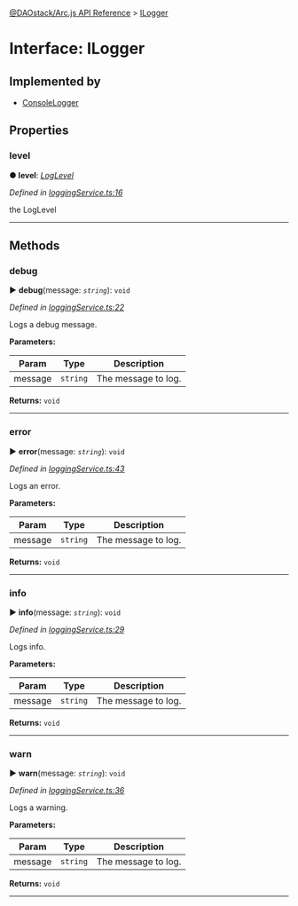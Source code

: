 [@DAOstack/Arc.js API Reference](../README.md) > [ILogger](../interfaces/ilogger.md)



# Interface: ILogger

## Implemented by

* [ConsoleLogger](../classes/consolelogger.md)


## Properties
<a id="level"></a>

###  level

**●  level**:  *[LogLevel](../enums/loglevel.md)* 

*Defined in [loggingService.ts:16](https://github.com/daostack/arc.js/blob/6909d59/lib/loggingService.ts#L16)*



the LogLevel




___


## Methods
<a id="debug"></a>

###  debug

► **debug**(message: *`string`*): `void`



*Defined in [loggingService.ts:22](https://github.com/daostack/arc.js/blob/6909d59/lib/loggingService.ts#L22)*



Logs a debug message.


**Parameters:**

| Param | Type | Description |
| ------ | ------ | ------ |
| message | `string`   |  The message to log. |





**Returns:** `void`





___

<a id="error"></a>

###  error

► **error**(message: *`string`*): `void`



*Defined in [loggingService.ts:43](https://github.com/daostack/arc.js/blob/6909d59/lib/loggingService.ts#L43)*



Logs an error.


**Parameters:**

| Param | Type | Description |
| ------ | ------ | ------ |
| message | `string`   |  The message to log. |





**Returns:** `void`





___

<a id="info"></a>

###  info

► **info**(message: *`string`*): `void`



*Defined in [loggingService.ts:29](https://github.com/daostack/arc.js/blob/6909d59/lib/loggingService.ts#L29)*



Logs info.


**Parameters:**

| Param | Type | Description |
| ------ | ------ | ------ |
| message | `string`   |  The message to log. |





**Returns:** `void`





___

<a id="warn"></a>

###  warn

► **warn**(message: *`string`*): `void`



*Defined in [loggingService.ts:36](https://github.com/daostack/arc.js/blob/6909d59/lib/loggingService.ts#L36)*



Logs a warning.


**Parameters:**

| Param | Type | Description |
| ------ | ------ | ------ |
| message | `string`   |  The message to log. |





**Returns:** `void`





___


